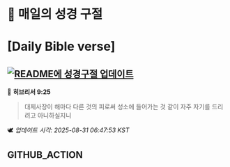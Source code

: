 # 🙏 매일의 성경 구절
# [Daily Bible verse]
## [![README에 성경구절 업데이트](https://github.com/DONGSUKA/first_test/actions/workflows/update-readme-bible.yml/badge.svg)](https://github.com/DONGSUKA/first_test/actions/workflows/update-readme-bible.yml)
<!-- START_BIBLE_VERSE -->
📖 **히브리서 9:25**
> 대제사장이 해마다 다른 것의 피로써 성소에 들어가는 것 같이 자주 자기를 드리려고 아니하실지니

🕊️ _업데이트 시각: 2025-08-31 06:47:53 KST_
  <!-- END_BIBLE_VERSE -->
## GITHUB_ACTION
